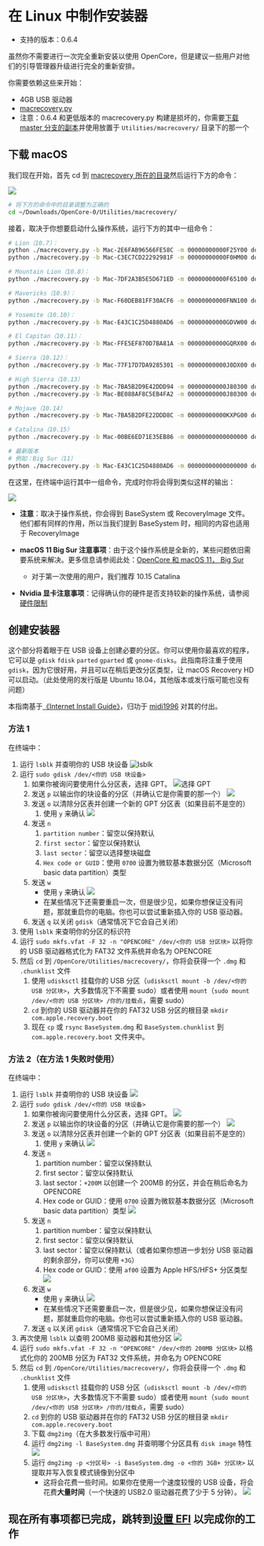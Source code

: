 # 在 Linux 中制作安装器

* 支持的版本：0.6.4

虽然你不需要进行一次完全重新安装以使用 OpenCore，但是建议一些用户对他们的引导管理器升级进行完全的重新安排。

你需要依赖这些来开始：

* 4GB USB 驱动器
* [macrecovery.py](https://github.com/acidanthera/OpenCorePkg/releases)
* 注意：0.6.4 和更低版本的 macrecovery.py 构建是损坏的，你需要[下载 master 分支的副本](https://github.com/acidanthera/OpenCorePkg/archive/master.zip)并使用放置于 `Utilities/macrecovery/` 目录下的那一个

## 下载 macOS

我们现在开始，首先 cd 到 [macrecovery 所在的目录](https://github.com/acidanthera/OpenCorePkg/releases)然后运行下方的命令：

![](../images/installer-guide/legacy-mac-install-md/macrecovery.png)

```sh
# 将下方的命令中的目录调整为正确的
cd ~/Downloads/OpenCore-0/Utilities/macrecovery/
```

接着，取决于你想要启动什么操作系统，运行下方的其中一组命令：

```sh
# Lion（10.7）：
python ./macrecovery.py -b Mac-2E6FAB96566FE58C -m 00000000000F25Y00 download
python ./macrecovery.py -b Mac-C3EC7CD22292981F -m 00000000000F0HM00 download

# Mountain Lion（10.8）：
python ./macrecovery.py -b Mac-7DF2A3B5E5D671ED -m 00000000000F65100 download

# Mavericks（10.9）：
python ./macrecovery.py -b Mac-F60DEB81FF30ACF6 -m 00000000000FNN100 download

# Yosemite（10.10）：
python ./macrecovery.py -b Mac-E43C1C25D4880AD6 -m 00000000000GDVW00 download

# El Capitan（10.11）：
python ./macrecovery.py -b Mac-FFE5EF870D7BA81A -m 00000000000GQRX00 download

# Sierra（10.12）：
python ./macrecovery.py -b Mac-77F17D7DA9285301 -m 00000000000J0DX00 download

# High Sierra（10.13）
python ./macrecovery.py -b Mac-7BA5B2D9E42DDD94 -m 00000000000J80300 download
python ./macrecovery.py -b Mac-BE088AF8C5EB4FA2 -m 00000000000J80300 download

# Mojave（10.14）
python ./macrecovery.py -b Mac-7BA5B2DFE22DDD8C -m 00000000000KXPG00 download

# Catalina（10.15）
python ./macrecovery.py -b Mac-00BE6ED71E35EB86 -m 00000000000000000 download

# 最新版本
# 例如：Big Sur（11）
python ./macrecovery.py -b Mac-E43C1C25D4880AD6 -m 00000000000000000 download
```

在这里，在终端中运行其中一组命令，完成时你将会得到类似这样的输出：

![](../images/installer-guide/legacy-mac-install-md/download-done.png)

* **注意**：取决于操作系统，你会得到 BaseSystem 或 RecoveryImage 文件。他们都有同样的作用，所以当我们提到 BaseSystem 时，相同的内容也适用于 RecoveryImage

* **macOS 11 Big Sur 注意事项**：由于这个操作系统是全新的，某些问题依旧需要系统来解决。更多信息请参阅此处：[OpenCore 和 macOS 11， Big Sur](../extras/big-sur/README.md)
  * 对于第一次使用的用户，我们推荐 10.15 Catalina
* **Nvidia 显卡注意事项**：记得确认你的硬件是否支持较新的操作系统，请参阅[硬件限制](../macos-limits.md)

## 创建安装器

这个部分将着眼于在 USB 设备上创建必要的分区。你可以使用你最喜欢的程序，它可以是 `gdisk` `fdisk` `parted` `gparted` 或 `gnome-disks`。此指南将注重于使用 `gdisk`，因为它很好用，并且可以在稍后更改分区类型，让 macOS Recovery HD 可以启动。（此处使用的发行版是 Ubuntu 18.04，其他版本或发行版可能也没有问题）

本指南基于[《Internet Install Guide》](https://midi1996.github.io/hackintosh-internet-install-gitbook/)，归功于 [midi1996](https://github.com/midi1996) 对其的付出。

### 方法 1

在终端中：

1. 运行 `lsblk` 并查明你的 USB 块设备
  ![lsblk](../images/installer-guide/linux-install-md/unknown-5.png)
2. 运行 `sudo gdisk /dev/<你的 USB 块设备>`
   1. 如果你被询问要使用什么分区表，选择 GPT。
      ![选择 GPT](../images/installer-guide/linux-install-md/unknown-6.png)
   2. 发送 `p` 以输出你的块设备的分区（并确认它是你需要的那一个）
      ![](../images/installer-guide/linux-install-md/unknown-13.png)
   3. 发送 `o` 以清除分区表并创建一个新的 GPT 分区表（如果目前不是空的）
      1. 使用 `y` 来确认
         ![](../images/installer-guide/linux-install-md/unknown-8.png)
   4. 发送 `n`
      1. `partition number`：留空以保持默认
      2. `first sector`：留空以保持默认
      3. `last sector`：留空以选择整块磁盘
      4. `Hex code or GUID`：使用 `0700` 设置为微软基本数据分区（Microsoft basic data partition）类型
   5. 发送 `w`
      * 使用 `y` 来确认
      ![](../images/installer-guide/linux-install-md/unknown-9.png)
      * 在某些情况下还需要重启一次，但是很少见，如果你想保证没有问题，那就重启你的电脑。你也可以尝试重新插入你的 USB 驱动器。
   6. 发送 `q` 以关闭 `gdisk`（通常情况下它会自己关闭）
3. 使用 `lsblk` 来查明你的分区的标识符
4. 运行 `sudo mkfs.vfat -F 32 -n "OPENCORE" /dev/<你的 USB 分区块>` 以将你的 USB 驱动器格式化为 FAT32 文件系统并命名为 OPENCORE
5. 然后 `cd` 到 `/OpenCore/Utilities/macrecovery/`，你将会获得一个 `.dmg` 和 `.chunklist` 文件
   1. 使用 `udisksctl` 挂载你的 USB 分区（`udisksctl mount -b /dev/<你的 USB 分区块>`，大多数情况下不需要 sudo）或者使用 `mount`（`sudo mount /dev/<你的 USB 分区块> /你的/挂载点`，需要 sudo）
   2. `cd` 到你的 USB 驱动器并在你的 FAT32 USB 分区的根目录 `mkdir com.apple.recovery.boot`
   3. 现在 `cp` 或 `rsync` `BaseSystem.dmg` 和 `BaseSystem.chunklist` 到 `com.apple.recovery.boot` 文件夹中。

### 方法 2（在方法 1 失败时使用）

在终端中：

1. 运行 `lsblk` 并查明你的 USB 块设备
   ![](../images/installer-guide/linux-install-md/unknown-11.png)
2. 运行 `sudo gdisk /dev/<你的 USB 块设备>`
   1. 如果你被询问要使用什么分区表，选择 GPT。
      ![](../images/installer-guide/linux-install-md/unknown-12.png)
   2. 发送 `p` 以输出你的块设备的分区（并确认它是你需要的那一个）
      ![](../images/installer-guide/linux-install-md/unknown-13.png)
   3. 发送 `o` 以清除分区表并创建一个新的 GPT 分区表（如果目前不是空的）
      1. 使用 `y` 来确认
         ![](../images/installer-guide/linux-install-md/unknown-14.png)
   4. 发送 `n`
      1. partition number：留空以保持默认
      2. first sector：留空以保持默认
      3. last sector：`+200M` 以创建一个 200MB 的分区，并会在稍后命名为 OPENCORE
      4. Hex code or GUID：使用 `0700` 设置为微软基本数据分区（Microsoft basic data partition）类型
      ![](../images/installer-guide/linux-install-md/unknown-15.png)
   5. 发送 `n`
      1. partition number：留空以保持默认
      2. first sector：留空以保持默认
      3. last sector：留空以保持默认（或者如果你想进一步划分 USB 驱动器的剩余部分，你可以使用 `+3G`）
      4. Hex code or GUID：使用 `af00` 设置为 Apple HFS/HFS+ 分区类型
      ![](../images/installer-guide/linux-install-md/unknown-16.png)
   6. 发送 `w`
      * 使用 `y` 来确认
      ![](../images/installer-guide/linux-install-md/unknown-17.png)
      * 在某些情况下还需要重启一次，但是很少见，如果你想保证没有问题，那就重启你的电脑。你也可以尝试重新插入你的 USB 驱动器。
   7. 发送 `q` 以关闭 `gdisk`（通常情况下它会自己关闭）
3. 再次使用 `lsblk` 以查明 200MB 驱动器和其他分区
   ![](../images/installer-guide/linux-install-md/unknown-18.png)
4. 运行 `sudo mkfs.vfat -F 32 -n "OPENCORE" /dev/<你的 200MB 分区块>` 以格式化你的 200MB 分区为 FAT32 文件系统，并命名为 OPENCORE
5. 然后 `cd` 到 `/OpenCore/Utilities/macrecovery/`，你将会获得一个 `.dmg` 和 `.chunklist` 文件
   1. 使用 `udisksctl` 挂载你的 USB 分区（`udisksctl mount -b /dev/<你的 USB 分区块>`，大多数情况下不需要 sudo）或者使用 `mount`（`sudo mount /dev/<你的 USB 分区块> /你的/挂载点`，需要 sudo）
   2. `cd` 到你的 USB 驱动器并在你的 FAT32 USB 分区的根目录 `mkdir com.apple.recovery.boot`
   3. 下载 `dmg2img`（在大多数发行版中可用）
   4. 运行 `dmg2img -l BaseSystem.dmg` 并查明哪个分区具有 `disk image` 特性
      ![](../images/installer-guide/linux-install-md/unknown-20.png)
   5. 运行 `dmg2img -p <分区号> -i BaseSystem.dmg -o <你的 3GB+ 分区块>` 以提取并写入恢复模式镜像到分区中
      * 这将会花费一些时间。如果你在使用一个速度较慢的 USB 设备，将会花费**大量时间**（一个快速的 USB2.0 驱动器花费了少于 5 分钟）。
      ![](../images/installer-guide/linux-install-md/unknown-21.png)

## 现在所有事项都已完成，跳转到[设置 EFI](./opencore-efi.md) 以完成你的工作

